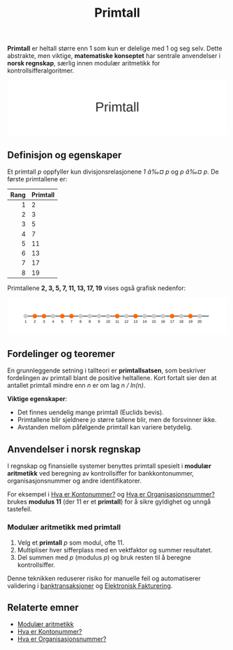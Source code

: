 ﻿---
title: "Primtall"
meta_title: "Primtall"
meta_description: '**Primtall** er heltall større enn 1 som kun er delelige med 1 og seg selv. Dette abstrakte, men viktige, **matematiske konseptet** har sentrale anvendelser i ...'
slug: primtall
type: blog
layout: pages/single
---

**Primtall** er heltall større enn 1 som kun er delelige med 1 og seg selv. Dette abstrakte, men viktige, **matematiske konseptet** har sentrale anvendelser i **norsk regnskap**, særlig innen modulær aritmetikk for kontrollsifferalgoritmer.

![Primtall](primtall-image.svg)

## Definisjon og egenskaper

Et primtall *p* oppfyller kun divisjonsrelasjonene *1 â‰¤ p* og *p â‰¤ p*. De første primtallene er:

| Rang | Primtall |
|-----:|:---------|
| 1    | 2        |
| 2    | 3        |
| 3    | 5        |
| 4    | 7        |
| 5    | 11       |
| 6    | 13       |
| 7    | 17       |
| 8    | 19       |

Primtallene **2, 3, 5, 7, 11, 13, 17, 19** vises også grafisk nedenfor:

![Primetallsekvens fra 1 til 20](primtall-sekvens.svg)

## Fordelinger og teoremer

En grunnleggende setning i tallteori er **primtallsatsen**, som beskriver fordelingen av primtall blant de positive heltallene. Kort fortalt sier den at antallet primtall mindre enn *n* er om lag *n / ln(n)*.

**Viktige egenskaper**:

* Det finnes uendelig mange primtall (Euclids bevis).
* Primtallene blir sjeldnere jo større tallene blir, men de forsvinner ikke.
* Avstanden mellom påfølgende primtall kan variere betydelig.

## Anvendelser i norsk regnskap

I regnskap og finansielle systemer benyttes primtall spesielt i **modulær aritmetikk** ved beregning av kontrollsiffer for bankkontonummer, organisasjonsnummer og andre identifikatorer.

For eksempel i [Hva er Kontonummer?](/blogs/regnskap/hva-er-kontonummer "Hva er Kontonummer? Struktur og Kontrollsiffer i Norge") og [Hva er Organisasjonsnummer?](/blogs/regnskap/hva-er-organisasjonsnummer "Hva er Organisasjonsnummer? Unike IDer for Norske Selskaper") brukes **modulus 11** (der 11 er et **primtall**) for å sikre gyldighet og unngå tastefeil.

### Modulær aritmetikk med primtall

1. Velg et **primtall** *p* som modul, ofte 11.
2. Multipliser hver sifferplass med en vektfaktor og summer resultatet.
3. Del summen med *p* (modulus *p*) og bruk resten til å beregne kontrollsiffer.

Denne teknikken reduserer risiko for manuelle feil og automatiserer validering i [banktransaksjoner](/blogs/regnskap/hva-er-banktransaksjoner "Hva er Banktransaksjoner? Komplett Guide til Bankoperasjoner og Regnskapsføring") og [Elektronisk Fakturering](/blogs/regnskap/hva-er-elektronisk-fakturering "Hva er Elektronisk Fakturering? Komplett Guide til Digitale Fakturaløsninger").

## Relaterte emner

* [Modulær aritmetikk](/blogs/regnskap/hva-er-matematikk "Modulær Aritmetikk “ Oversikt over aritmetiske operasjoner i regnskap")
* [Hva er Kontonummer?](/blogs/regnskap/hva-er-kontonummer "Hva er Kontonummer? Struktur og Kontrollsiffer i Norge")
* [Hva er Organisasjonsnummer?](/blogs/regnskap/hva-er-organisasjonsnummer "Hva er Organisasjonsnummer? Unike IDer for Norske Selskaper")










